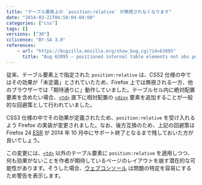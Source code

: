 ```yaml
---
title: "テーブル要素上の `position:relative` が無視されなくなります"
date: "2014-03-21T04:50:04-04:00"
categories: ["css"]
tags: []
versions: ["30"]
cclicense: "BY-SA 3.0"
references:
    - url: "https://bugzilla.mozilla.org/show_bug.cgi?id=63895"
      title: "Bug 63895 – positioned internal table elements not abs pos containing block"
---
```

従来、テーブル要素上で指定された `position:relative` は、CSS2 仕様の中ではその効果が「未定義」とされていたため、Firefox 上では無視される一方、他のブラウザーでは「期待通りに」動作していました。テーブルセル内に絶対配置要素を含めたい場合、[`<td>`](https://developer.mozilla.org/docs/Web/HTML/Element/td) 直下に相対配置の [`<div>`](https://developer.mozilla.org/docs/Web/HTML/Element/div) 要素を追加することが一般的な回避策として行われていました。

CSS3 仕様の中でその効果が定義されたため、`position:relative` を受け入れるよう Firefox の実装が変更されました。なお、後方互換のため、上記の回避策は Firefox 24 [<abbr title="Extended Support Release">ESR</abbr>](https://www.mozilla.jp/business/downloads/) が 2014 年 10 月中にサポート終了となるまで残しておいた方が良いでしょう。

この変更には、[`<td>`](https://developer.mozilla.org/docs/Web/HTML/Element/td) 以外のテーブル要素に `position:relative` を適用しつつ、何も効果がないことを作者が期待しているページのレイアウトを崩す潜在的な可能性があります。そうした場合、[ウェブコンソール](https://developer.mozilla.org/docs/Tools/Web_Console) は問題の特定を容易にするため警告を表示します。
